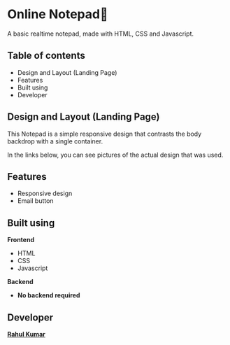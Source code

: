 # Online Notepad📝
A basic realtime notepad, made with HTML, CSS and Javascript.

## Table of contents
- Design and Layout (Landing Page)
- Features
- Built using
- Developer

## Design and Layout (Landing Page)

This Notepad is a simple responsive design that contrasts the body backdrop with a single container.

In the links below, you can see pictures of the actual design that was used.


## Features
<ul>
<li>Responsive design</li>
<li>Email button</li>

</ul>

## Built using

<b>Frontend</b>
<ul>
<li>HTML</li>
<li>CSS</li>
<li>Javascript</li>
</ul>

<b>Backend<b>
<ul>
<li>No backend required</li>
</ul>
  
## Developer

  <a href="https://github.com/iamrahul8" > Rahul Kumar </a>
